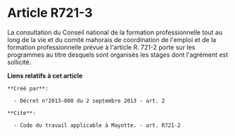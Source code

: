 # Article R721-3

La consultation du Conseil national de la formation professionnelle tout au long de la vie et du comité mahorais de
coordination de l'emploi et de la formation professionnelle prévue à l'article R. 721-2 porte sur les programmes au titre
desquels sont organisés les stages dont l'agrément est sollicité.

**Liens relatifs à cet article**

	**Créé par**:

	  - Décret n°2013-800 du 2 septembre 2013 - art. 2

	**Cite**:

	  - Code du travail applicable à Mayotte. - art. R721-2
